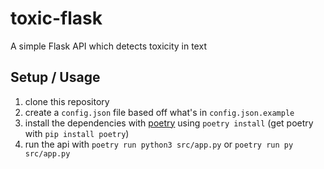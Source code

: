 # toxic-flask
A simple Flask API which detects toxicity in text

## Setup / Usage
1. clone this repository
2. create a `config.json` file based off what's in `config.json.example`
3. install the dependencies with [poetry](https://python-poetry.org) using `poetry install` (get poetry with `pip install poetry`)
4. run the api with `poetry run python3 src/app.py` or `poetry run py src/app.py`
